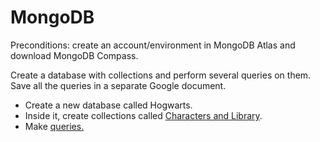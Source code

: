 # MongoDB

Preconditions: create an account/environment in MongoDB Atlas and download MongoDB Compass.

Create a database with collections and perform several queries on them. Save all the queries in a separate Google document.

- Create a new database called Hogwarts.
- Inside it, create collections called [Characters and Library](https://drive.google.com/drive/u/3/folders/1MC0AttnmlAmugifFlX3hG6pssYZDqpPB).
- Make [queries.]()